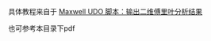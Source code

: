 具体教程来自于
[Maxwell UDO 脚本：输出二维傅里叶分析结果](https://mp.weixin.qq.com/s/v7qDxoEzgOW3OOCqA1tnmg)

也可参考本目录下pdf

    